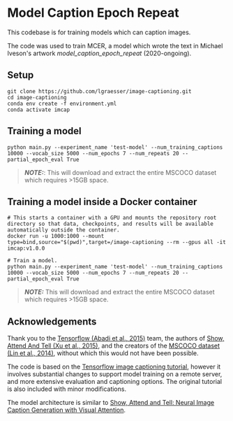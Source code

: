 # Model Caption Epoch Repeat

This codebase is for training models which can caption images.

The code was used to train MCER, a model which wrote the text in Michael Iveson's artwork *model_caption_epoch_repeat* (2020-ongoing).

## Setup

```
git clone https://github.com/lgraesser/image-captioning.git
cd image-captioning
conda env create -f environment.yml
conda activate imcap
```

## Training a model

```
python main.py --experiment_name 'test-model' --num_training_captions 10000 --vocab_size 5000 --num_epochs 7 --num_repeats 20 --partial_epoch_eval True
```

> **_NOTE:_**: This will download and extract the entire MSCOCO dataset which requires >15GB space.

## Training a model inside a Docker container

```
# This starts a container with a GPU and mounts the repository root directory so that data, checkpoints, and results will be available automatically outside the container.
docker run -u 1000:1000 --mount type=bind,source="$(pwd)",target=/image-captioning --rm --gpus all -it imcap:v1.0.0

# Train a model.
python main.py --experiment_name 'test-model' --num_training_captions 10000 --vocab_size 5000 --num_epochs 7 --num_repeats 20 --partial_epoch_eval True
```

> **_NOTE:_** This will download and extract the entire MSCOCO dataset which requires >15GB space.


## Acknowledgements

Thank you to the [Tensorflow (Abadi et al., 2015)](https://static.googleusercontent.com/media/research.google.com/en//pubs/archive/45166.pdf) team, the authors of [Show, Attend And Tell (Xu et al., 2015)](https://arxiv.org/abs/1502.03044), and the creators of the [MSCOCO dataset (Lin et al., 2014)](https://arxiv.org/abs/1405.0312), without which this would not have been possible.

The code is based on the [Tensorflow image captioning tutorial](https://www.tensorflow.org/tutorials/text/image_captioning), however it involves substantial changes to support model training on a remote server, and more extensive evaluation and captioning options. The original tutorial is also included with minor modifications.

The model architecture is similar to [Show, Attend and Tell: Neural Image Caption Generation with Visual Attention](https://arxiv.org/abs/1502.03044).

